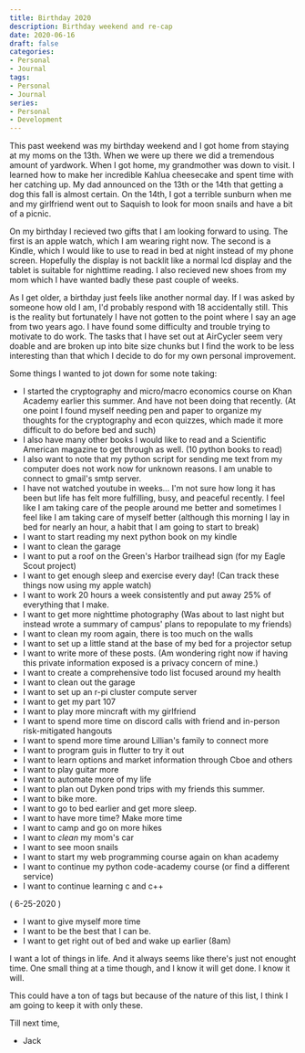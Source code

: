 ```yaml
---
title: Birthday 2020
description: Birthday weekend and re-cap
date: 2020-06-16
draft: false
categories:
- Personal
- Journal
tags:
- Personal
- Journal
series:
- Personal
- Development
---
```


This past weekend was my birthday weekend and I got home from staying at my moms on the 13th. When we were up there we did a tremendous amount of yardwork. When I got home, my grandmother was down to visit. I learned how to make her incredible Kahlua cheesecake and spent time with her catching up. My dad announced on the 13th or the 14th that getting a dog this fall is almost certain. On the 14th, I got a terrible sunburn when me and my girlfriend went out to Saquish to look for moon snails and have a bit of a picnic.

On my birthday I recieved two gifts that I am looking forward to using. The first is an apple watch, which I am wearing right now. The second is a Kindle, which I would like to use to read in bed at night instead of my phone screen. Hopefully the display is not backlit like a normal lcd display and the tablet is suitable for nighttime reading. I also recieved new shoes from my mom which I have wanted badly these past couple of weeks.

As I get older, a birthday just feels like another normal day. If I was asked by someone how old I am, I'd probably respond with 18 accidentally still. This is the reality but fortunately I have not gotten to the point where I say an age from two years ago. I have found some difficulty and trouble trying to motivate to do work. The tasks that I have set out at AirCycler seem very doable and are broken up into bite size chunks but I find the work to be less interesting than that which I decide to do for my own personal improvement.

Some things I wanted to jot down for some note taking:
* I started the cryptography and micro/macro economics course on Khan Academy earlier this summer. And have not been doing that recently. (At one point I found myself needing pen and paper to organize my thoughts for the cryptography and econ quizzes, which made it more difficult to do before bed and such)
* I also have many other books I would like to read and a Scientific American magazine to get through as well. (10 python books to read)
* I also want to note that my python script for sending me text from my computer does not work now for unknown reasons. I am unable to connect to gmail's smtp server.
* I have not watched youtube in weeks... I'm not sure how long it has been but life has felt more fulfilling, busy, and peaceful recently. I feel like I am taking care of the people around me better and sometimes I feel like I am taking care of myself better (although this morning I lay in bed for nearly an hour, a habit that I am going to start to break)
* I want to start reading my next python book on my kindle
* I want to clean the garage
* I want to put a roof on the Green's Harbor trailhead sign (for my Eagle Scout project)
* I want to get enough sleep and exercise every day! (Can track these things now using my apple watch)
* I want to work 20 hours a week consistently and put away 25% of everything that I make.
* I want to get more nighttime photography (Was about to last night but instead wrote a summary of campus' plans to repopulate to my friends)
* I want to clean my room again, there is too much on the walls
* I want to set up a little stand at the base of my bed for a projector setup
* I want to write more of these posts. (Am wondering right now if having this private information exposed is a privacy concern of mine.)
* I want to create a comprehensive todo list focused around my health
* I want to clean out the garage
* I want to set up an r-pi cluster compute server
* I want to get my part 107
* I want to play more mincraft with my girlfriend
* I want to spend more time on discord calls with friend and in-person risk-mitigated hangouts
* I want to spend more time around Lillian's family to connect more 
* I want to program guis in flutter to try it out
* I want to learn options and market information through  Cboe and others
* I want to play guitar more
* I want to automate more of my life
* I want to plan out Dyken pond trips with my friends this summer.
* I want to bike more.
* I want to go to bed earlier and get more sleep.
* I want to have more time? Make more time
* I want to camp and go on more hikes
* I want to *clean* my mom's car
* I want to see moon snails
* I want to start my web programming course again on khan academy
* I want to continue my python code-academy course (or find a different service)
* I want to continue learning c and c++

( 6-25-2020 )
* I want to give myself more time
* I want to be the best that I can be.
* I want to get right out of bed and wake up earlier (8am)

I want a lot of things in life. And it always seems like there's just not enought time. One small thing at a time though, and I know it will get done. I know it will.

This could have a ton of tags but because of the nature of this list, I think I am going to keep it with only these.

Till next time,
- Jack